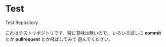 # Test
Test Repository

これはテストリポジトリです．特に意味は無いので，
いろいろ試しに __commit__ とか __pullrequest__ とか飛ばしてみて
遊んでください．
